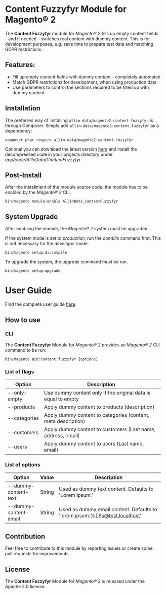 # Content Fuzzyfyr Module for Magento® 2

The **Content Fuzzyfyr** module for *Magento® 2* fills up empty content fields - and if needed - switches real content with dummy content. 
This is for development purposes, e.g. save time to prepare test data and matching GDPR restrictions.


## Features:
* Fill up empty content fields with dummy content - completely automated
* Match GDPR restrictions for development, when using production data
* Use parameters to control the sections required to be filled up with dummy content

## Installation
The preferred way of installing `allin-data/magento2-content-fuzzyfyr` is through Composer. 
Simply add `allin-data/magento2-content-fuzzyfyr` as a dependency:

```
composer.phar require allin-data/magento2-content-fuzzyfyr
```

Optional you can download the latest version [here](https://github.com/allin-data/magento2-content-fuzzyfyr/releases) 
and install the decompressed code in your projects directory under *app/code/AllInData/ContentFuzzyfyr*.  

## Post-Install

After the installment of the module source code, the module has to be enabled by the *Magento® 2* CLI.

```
bin/magento module:enable AllInData_ContentFuzzyfyr
```

## System Upgrade

After enabling the module, the *Magento® 2* system must be upgraded. 

If the system mode is set to *production*, run the *compile* command first. 
This is not necessary for the *developer* mode.
```
bin/magento setup:di:compile
```

To upgrade the system, the *upgrade* command must be run.
```
bin/magento setup:upgrade
```

# User Guide
Find the complete user guide [here](./docs/UserGuide.pdf "User Guide").

## How to use

### CLI

The **Content Fuzzyfyr** Module for *Magento® 2* provides an *Magento® 2* CLI command to be run:

    bin/magento aid:content:fuzzyfyr [options]
    
### List of flags

Option | Description
--- | ---
--only-empty | Use dummy content only if the original data is equal to empty
--products | Apply dummy content to products (description)
--categories | Apply dummy content to categories (content, meta description)
--customers | Apply dummy content to customers (Last name, address, email)
--users | Apply dummy content to users (Last name, email)

### List of options

Option | Value | Description
--- | --- | ---
--dummy-content-text | String | Used as dummy text content. Defaults to 'Lorem ipsum.'
--dummy-content-email | String | Used as dummy email content. Defaults to 'lorem.ipsum.%1$s@test.localhost'


## Contribution
Feel free to contribute to this module by reporting issues or create some pull requests for improvements.

## License
The **Content Fuzzyfyr** Module for *Magento® 2* is released under the Apache 2.0 license.
